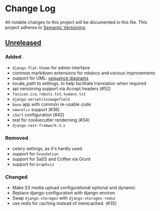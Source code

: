# Change Log
All notable changes to this project will be documented in this file.
This project adheres to [Semantic Versioning](http://semver.org/).

## [Unreleased][unreleased]
### Added
- `django-flat-theme` for admin interface
- common markdown extensions for mkdocs and various improvements
- support for UML: [sequence diagrams](http://en.wikipedia.org/wiki/Sequence_diagram)
- locale_path to settings, to help facilitate translation when required
- api versioning support via Accept headers (#52)
- `favicon.ico`, `robots.txt`, `humans.txt`
- `django-versatileimagefield`
- `base` app with common re-usable code
- `newrelic` support (#36)
- `iSort` configuration (#42)
- test for cookiecutter renderning (#34)
- `django-rest-framwork-3.x`

### Removed
- celery settings, as it's hardly used.
- support for `Foundation`
- support for SaSS and Coffee via Grunt
- support for `Graphviz`

### Changed
- Make S3 media upload configurational optional and dynamic
- Replace django-configuration with django-environ
- Swap `django-storages` with `django-storages-redux`
- use redis for caching instead of memcached. (#35)

[unreleased]: https://github.com/Fueled/cookiecutter-django/compare/v0.0.1...HEAD
